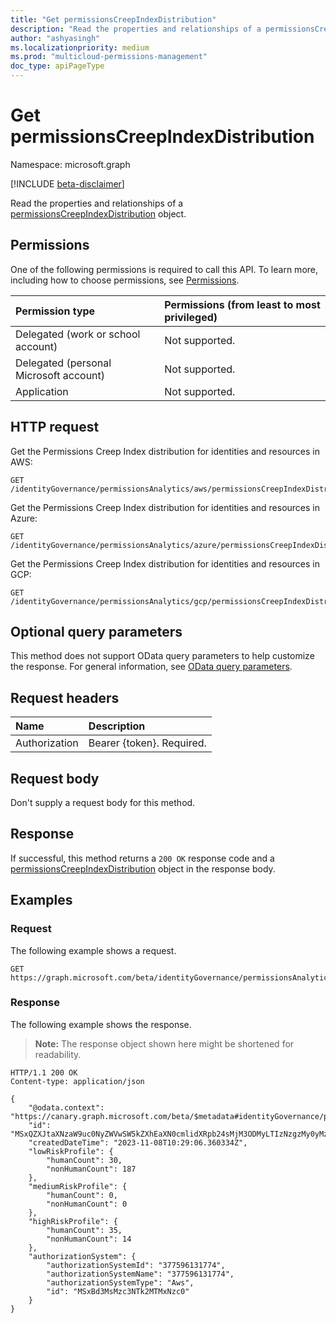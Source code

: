 ```yaml
---
title: "Get permissionsCreepIndexDistribution"
description: "Read the properties and relationships of a permissionsCreepIndexDistribution object."
author: "ashyasingh"
ms.localizationpriority: medium
ms.prod: "multicloud-permissions-management"
doc_type: apiPageType
---
```


# Get permissionsCreepIndexDistribution
Namespace: microsoft.graph

[!INCLUDE [beta-disclaimer](../../includes/beta-disclaimer.md)]

Read the properties and relationships of a [permissionsCreepIndexDistribution](../resources/permissionscreepindexdistribution.md) object.

## Permissions
One of the following permissions is required to call this API. To learn more, including how to choose permissions, see [Permissions](/graph/permissions-reference).

|Permission type|Permissions (from least to most privileged)|
|:---|:---|
|Delegated (work or school account)|Not supported.|
|Delegated (personal Microsoft account)|Not supported.|
|Application|Not supported.|


## HTTP request

Get the Permissions Creep Index distribution for identities and resources in AWS:
<!-- {
  "blockType": "ignored"
}
-->
``` http
GET /identityGovernance/permissionsAnalytics/aws/permissionsCreepIndexDistributions/{permissionsCreepIndexDistributionId}
```

Get the Permissions Creep Index distribution for identities and resources in Azure:
<!-- {
  "blockType": "ignored"
}
-->
``` http
GET /identityGovernance/permissionsAnalytics/azure/permissionsCreepIndexDistributions/{permissionsCreepIndexDistributionId}
```

Get the Permissions Creep Index distribution for identities and resources in GCP:
<!-- {
  "blockType": "ignored"
}
-->
``` http
GET /identityGovernance/permissionsAnalytics/gcp/permissionsCreepIndexDistributions/{permissionsCreepIndexDistributionId}
```

## Optional query parameters
This method does not support OData query parameters to help customize the response. For general information, see [OData query parameters](/graph/query-parameters).

## Request headers
|Name|Description|
|:---|:---|
|Authorization|Bearer {token}. Required.|

## Request body
Don't supply a request body for this method.

## Response

If successful, this method returns a `200 OK` response code and a [permissionsCreepIndexDistribution](../resources/permissionscreepindexdistribution.md) object in the response body.

## Examples

### Request
The following example shows a request.
<!-- {
  "blockType": "request",
  "name": "get_permissionscreepindexdistribution"
}
-->
``` http
GET https://graph.microsoft.com/beta/identityGovernance/permissionsAnalytics/aws/permissionsCreepIndexDistributions/MSxQZXJtaXNzaW9uc0NyZWVwSW5kZXhEaXN0cmlidXRpb24sMjM3ODMyLTIzNzgzMy0yMzc4MzQ
```


### Response
The following example shows the response.
>**Note:** The response object shown here might be shortened for readability.
<!-- {
  "blockType": "response",
  "truncated": true,
  "@odata.type": "microsoft.graph.permissionsCreepIndexDistribution"
}
-->
``` http
HTTP/1.1 200 OK
Content-type: application/json

{
    "@odata.context": "https://canary.graph.microsoft.com/beta/$metadata#identityGovernance/permissionsAnalytics/aws/permissionsCreepIndexDistributions/$entity",
    "id": "MSxQZXJtaXNzaW9uc0NyZWVwSW5kZXhEaXN0cmlidXRpb24sMjM3ODMyLTIzNzgzMy0yMzc4MzQ",
    "createdDateTime": "2023-11-08T10:29:06.360334Z",
    "lowRiskProfile": {
        "humanCount": 30,
        "nonHumanCount": 187
    },
    "mediumRiskProfile": {
        "humanCount": 0,
        "nonHumanCount": 0
    },
    "highRiskProfile": {
        "humanCount": 35,
        "nonHumanCount": 14
    },
    "authorizationSystem": {
        "authorizationSystemId": "377596131774",
        "authorizationSystemName": "377596131774",
        "authorizationSystemType": "Aws",
        "id": "MSxBd3MsMzc3NTk2MTMxNzc0"
    }
}
```
